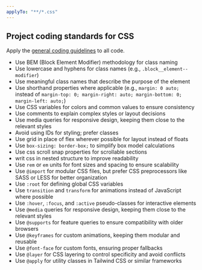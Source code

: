 ```yaml
---
applyTo: "**/*.css"
---
```


## Project coding standards for CSS

Apply the [general coding guidelines](./general-coding.instructions.md) to all code.

- Use BEM (Block Element Modifier) methodology for class naming
- Use lowercase and hyphens for class names (e.g., `.block__element--modifier`)
- Use meaningful class names that describe the purpose of the element
- Use shorthand properties where applicable (e.g., `margin: 0 auto;` instead of `margin-top: 0; margin-right: auto; margin-bottom: 0; margin-left: auto;`)
- Use CSS variables for colors and common values to ensure consistency
- Use comments to explain complex styles or layout decisions
- Use media queries for responsive design, keeping them close to the relevant styles
- Avoid using IDs for styling; prefer classes
- Use grid in place of flex wherever possible for layout instead of floats
- Use `box-sizing: border-box;` to simplify box model calculations
- Use css scroll snap properties for scrollable sections
- writ css in nested structure to improve readability
- Use `rem` or `em` units for font sizes and spacing to ensure scalability
- Use `@import` for modular CSS files, but prefer CSS preprocessors like SASS or LESS for better organization
- Use `:root` for defining global CSS variables
- Use `transition` and `transform` for animations instead of JavaScript where possible
- Use `:hover`, `:focus`, and `:active` pseudo-classes for interactive elements
- Use `@media` queries for responsive design, keeping them close to the relevant styles
- Use `@supports` for feature queries to ensure compatibility with older browsers
- Use `@keyframes` for custom animations, keeping them modular and reusable
- Use `@font-face` for custom fonts, ensuring proper fallbacks
- Use `@layer` for CSS layering to control specificity and avoid conflicts
- Use `@apply` for utility classes in Tailwind CSS or similar frameworks
